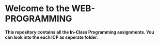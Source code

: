 # Welcome to the WEB-PROGRAMMING
**This repository contains all the In-Class Programming assignments. You can look into the each ICP as seperate folder.**
